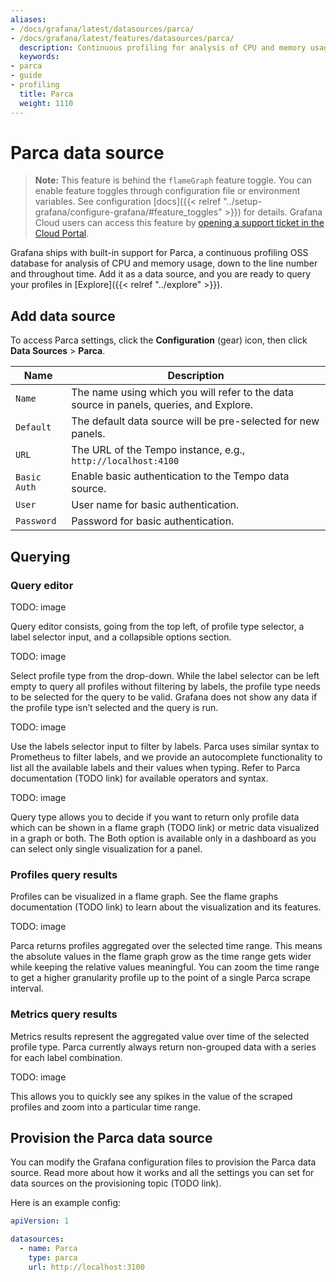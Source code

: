 ```yaml
---
aliases:
- /docs/grafana/latest/datasources/parca/
- /docs/grafana/latest/features/datasources/parca/
  description: Continuous profiling for analysis of CPU and memory usage, down to the line number and throughout time. Saving infrastructure cost, improving performance, and increasing reliability..
  keywords:
- parca
- guide
- profiling
  title: Parca
  weight: 1110
---
```


# Parca data source

> **Note:** This feature is behind the `flameGraph` feature toggle.
> You can enable feature toggles through configuration file or environment variables. See configuration [docs]({{< relref "../setup-grafana/configure-grafana/#feature_toggles" >}}) for details.
> Grafana Cloud users can access this feature by [opening a support ticket in the Cloud Portal](https://grafana.com/profile/org#support).

Grafana ships with built-in support for Parca, a continuous profiling OSS database for analysis of CPU and memory usage, down to the line number and throughout time. Add it as a data source, and you are ready to query your profiles in [Explore]({{< relref "../explore" >}}).

## Add data source

To access Parca settings, click the **Configuration** (gear) icon, then click **Data Sources** > **Parca**.

| Name         | Description                                                                             |
| ------------ | --------------------------------------------------------------------------------------- |
| `Name`       | The name using which you will refer to the data source in panels, queries, and Explore. |
| `Default`    | The default data source will be pre-selected for new panels.                            |
| `URL`        | The URL of the Tempo instance, e.g., `http://localhost:4100`                            |
| `Basic Auth` | Enable basic authentication to the Tempo data source.                                   |
| `User`       | User name for basic authentication.                                                     |
| `Password`   | Password for basic authentication.                                                      |

## Querying

### Query editor

TODO: image

Query editor consists, going from the top left, of profile type selector, a label selector input, and a collapsible options section.

TODO: image

Select profile type from the drop-down. While the label selector can be left empty to query all profiles without filtering by labels, the profile type needs to be selected for the query to be valid. Grafana does not show any data if the profile type isn’t selected and the query is run.

TODO: image

Use the labels selector input to filter by labels. Parca uses similar syntax to Prometheus to filter labels, and we provide an autocomplete functionality to list all the available labels and their values when typing. Refer to Parca documentation (TODO link) for available operators and syntax.

TODO: image

Query type allows you to decide if you want to return only profile data which can be shown in a flame graph (TODO link) or metric data visualized in a graph or both. The Both option is available only in a dashboard as you can select only single visualization for a panel.

### Profiles query results

Profiles can be visualized in a flame graph. See the flame graphs documentation (TODO link) to learn about the visualization and its features.

TODO: image

Parca returns profiles aggregated over the selected time range. This means the absolute values in the flame graph grow as the time range gets wider while keeping the relative values meaningful. You can zoom the time range to get a higher granularity profile up to the point of a single Parca scrape interval.

### Metrics query results

Metrics results represent the aggregated value over time of the selected profile type. Parca currently always return non-grouped data with a series for each label combination.

TODO: image

This allows you to quickly see any spikes in the value of the scraped profiles and zoom into a particular time range.

## Provision the Parca data source

You can modify the Grafana configuration files to provision the Parca data source. Read more about how it works and all the settings you can set for data sources on the provisioning topic (TODO link).

Here is an example config:

```yaml
apiVersion: 1

datasources:
  - name: Parca
    type: parca
    url: http://localhost:3100
```
